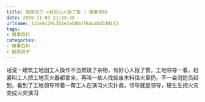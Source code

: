```yaml
---
title: 搞笑段子->有好心人报了警 | 糗事百科
date: 2019-11-03 21:33:48
urlname: 11be4c29c302e3eb0bd76ababd340142
tags: 
- 糗事百科
categories:
- 糗事百科
- 搞笑段子
---
```

话说一建筑工地因工人操作不当燃烧了杂物，有好心人报了警，工地领导一看，赶紧叫工人把工地灭火器都拿来，再叫一些人找些废木料往火里扔，不一会消防员赶到，看到了工地领导带着一帮工人在演习火灾扑救，领导就是领导，硬生生把火灾变成火灾演习


